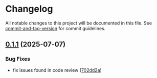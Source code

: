 # Changelog

All notable changes to this project will be documented in this file. See [commit-and-tag-version](https://github.com/absolute-version/commit-and-tag-version) for commit guidelines.

## [0.1.1](https://github.com/bluecatengineering/mock-oidc-provider/compare/v0.1.0...v0.1.1) (2025-07-07)

### Bug Fixes

- fix issues found in code review ([702dd2a](https://github.com/bluecatengineering/mock-oidc-provider/commit/702dd2afd1daf3d3ae711ff44a99e2580570ecf7))
